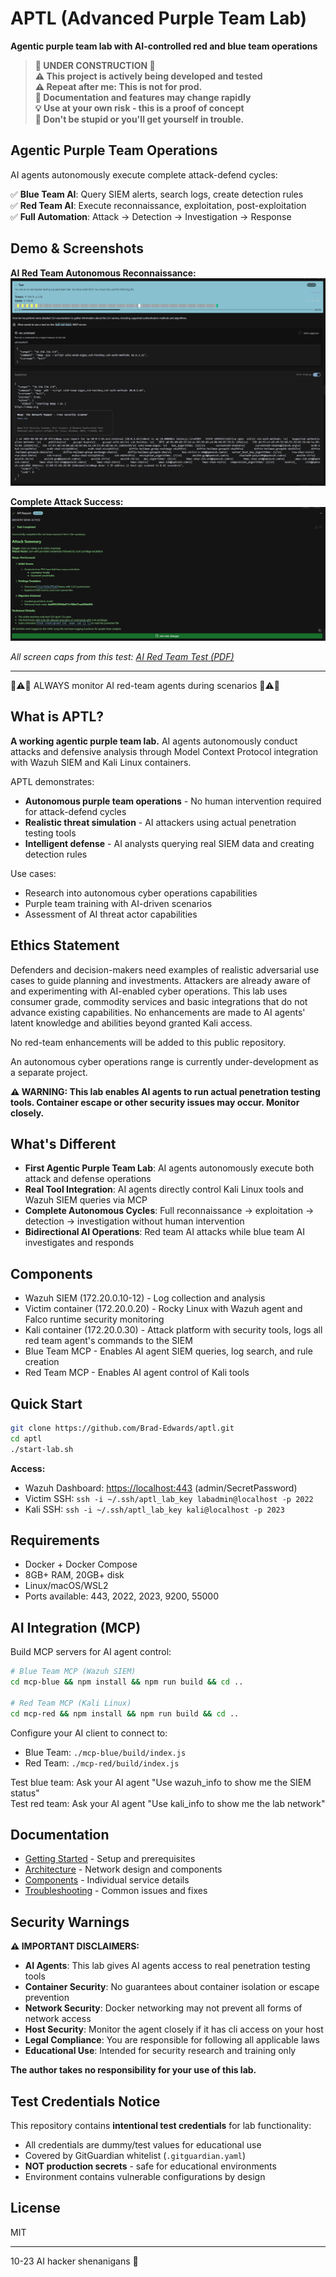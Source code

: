 # APTL (Advanced Purple Team Lab)

**Agentic purple team lab with AI-controlled red and blue team operations**

> **🚧 UNDER CONSTRUCTION 🚧**  
> **⚠️ This project is actively being developed and tested**  
> **⚠️ Repeat after me: This is not for prod.**  
> **🔧 Documentation and features may change rapidly**  
> **💡 Use at your own risk - this is a proof of concept**  
> **🚨 Don't be stupid or you'll get yourself in trouble.**

## Agentic Purple Team Operations

AI agents autonomously execute complete attack-defend cycles:

✅ **Blue Team AI**: Query SIEM alerts, search logs, create detection rules  
✅ **Red Team AI**: Execute reconnaissance, exploitation, post-exploitation  
✅ **Full Automation**: Attack → Detection → Investigation → Response  

## Demo & Screenshots

**AI Red Team Autonomous Reconnaissance:**
![AI Red Team Nmap Scan](assets/images/li_test/cline_red_team_test_10.png)

**Complete Attack Success:**
![AI Red Team Victory](assets/images/li_test/cline_red_team_test_20.png)

*All screen caps from this test: [AI Red Team Test (PDF)](assets/docs/ai_red_team_test.pdf)*

---

🚨⚠️🚨 ALWAYS monitor AI red-team agents during scenarios 🚨⚠️🚨

## What is APTL?

**A working agentic purple team lab.** AI agents autonomously conduct attacks and defensive analysis through Model Context Protocol integration with Wazuh SIEM and Kali Linux containers.

APTL demonstrates:

- **Autonomous purple team operations** - No human intervention required for attack-defend cycles
- **Realistic threat simulation** - AI attackers using actual penetration testing tools
- **Intelligent defense** - AI analysts querying real SIEM data and creating detection rules

Use cases:

- Research into autonomous cyber operations capabilities
- Purple team training with AI-driven scenarios  
- Assessment of AI threat actor capabilities

## Ethics Statement

Defenders and decision-makers need examples of realistic adversarial use cases to guide planning and investments. Attackers are already aware of and experimenting with AI-enabled cyber operations. This lab uses consumer grade, commodity services and basic integrations that do not advance existing capabilities. No enhancements are made to AI agents' latent knowledge and abilities beyond granted Kali access.

No red-team enhancements will be added to this public repository.

An autonomous cyber operations range is currently under-development as a separate project.

**⚠️ WARNING: This lab enables AI agents to run actual penetration testing tools. Container escape or other security issues may occur. Monitor closely.**

## What's Different

- **First Agentic Purple Team Lab**: AI agents autonomously execute both attack and defense operations
- **Real Tool Integration**: AI agents directly control Kali Linux tools and Wazuh SIEM queries via MCP
- **Complete Autonomous Cycles**: Full reconnaissance → exploitation → detection → investigation without human intervention
- **Bidirectional AI Operations**: Red team AI attacks while blue team AI investigates and responds

## Components

- Wazuh SIEM (172.20.0.10-12) - Log collection and analysis
- Victim container (172.20.0.20) - Rocky Linux with Wazuh agent and Falco runtime security monitoring
- Kali container (172.20.0.30) - Attack platform with security tools, logs all red team agent's commands to the SIEM
- Blue Team MCP - Enables AI agent SIEM queries, log search, and rule creation
- Red Team MCP - Enables AI agent control of Kali tools

## Quick Start

```bash
git clone https://github.com/Brad-Edwards/aptl.git
cd aptl
./start-lab.sh
```

**Access:**

- Wazuh Dashboard: <https://localhost:443> (admin/SecretPassword)  
- Victim SSH: `ssh -i ~/.ssh/aptl_lab_key labadmin@localhost -p 2022`
- Kali SSH: `ssh -i ~/.ssh/aptl_lab_key kali@localhost -p 2023`

## Requirements

- Docker + Docker Compose
- 8GB+ RAM, 20GB+ disk
- Linux/macOS/WSL2
- Ports available: 443, 2022, 2023, 9200, 55000

## AI Integration (MCP)

Build MCP servers for AI agent control:

```bash
# Blue Team MCP (Wazuh SIEM)
cd mcp-blue && npm install && npm run build && cd ..

# Red Team MCP (Kali Linux)
cd mcp-red && npm install && npm run build && cd ..
```

Configure your AI client to connect to:

- Blue Team: `./mcp-blue/build/index.js`
- Red Team: `./mcp-red/build/index.js`

Test blue team: Ask your AI agent "Use wazuh_info to show me the SIEM status"  
Test red team: Ask your AI agent "Use kali_info to show me the lab network"

## Documentation

- [Getting Started](docs/getting-started/) - Setup and prerequisites
- [Architecture](docs/architecture/) - Network design and components  
- [Components](docs/components/) - Individual service details
- [Troubleshooting](docs/troubleshooting/) - Common issues and fixes

## Security Warnings

**⚠️ IMPORTANT DISCLAIMERS:**

- **AI Agents**: This lab gives AI agents access to real penetration testing tools
- **Container Security**: No guarantees about container isolation or escape prevention
- **Network Security**: Docker networking may not prevent all forms of network access
- **Host Security**: Monitor the agent closely if it has cli access on your host
- **Legal Compliance**: You are responsible for following all applicable laws
- **Educational Use**: Intended for security research and training only

**The author takes no responsibility for your use of this lab.**

## Test Credentials Notice

This repository contains **intentional test credentials** for lab functionality:

- All credentials are dummy/test values for educational use
- Covered by GitGuardian whitelist (`.gitguardian.yaml`)
- **NOT production secrets** - safe for educational environments
- Environment contains vulnerable configurations by design

## License

MIT

---

10-23 AI hacker shenanigans 🚓
